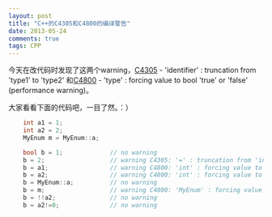 ```yaml
---
layout: post
title: "C++的C4305和C4800的编译警告"
date: 2013-05-24
comments: true
tags: CPP
---
```

<p>今天在改代码时发现了这两个warning，<a href="http://msdn.microsoft.com/en-us/library/0as1ke3f%28v=vs.80%29.aspx">C4305</a> - 'identifier' : truncation from 'type1' to 'type2' 和<a href="http://msdn.microsoft.com/en-us/library/b6801kcy%28v=VS.71%29.aspx">C4800</a> - 'type' : forcing value to bool 'true' or 'false' (performance warning)。</p>  <p>大家看看下面的代码吧，一目了然。：）</p>  

```cpp
    int a1 = 1;
    int a2 = 2;
    MyEnum m = MyEnum::a;

    bool b = 1;             // no warning
    b = 2;                  // warning C4305: '=' : truncation from 'int' to 'bool'
    b = a1;                 // warning C4800: 'int' : forcing value to bool 'true' or 'false' (performance warning)    
    b = a2;                 // warning C4800: 'int' : forcing value to bool 'true' or 'false' (performance warning)    
    b = MyEnum::a;          // no warning
    b = m;                  // warning C4800: 'MyEnum' : forcing value to bool 'true' or 'false' (performance warning)    
    b = !!a2;               // no warning
    b = a2!=0;              // no warning
```